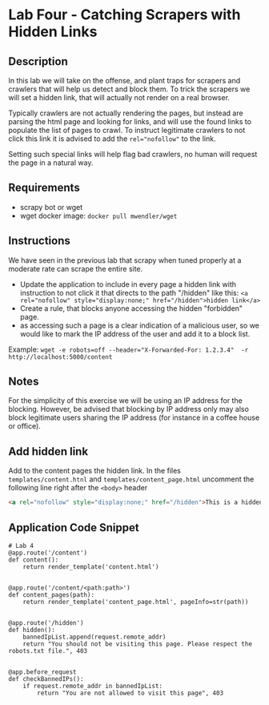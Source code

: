 # Lab Four - Catching Scrapers with Hidden Links

## Description
In this lab we will take on the offense, and plant traps for scrapers and crawlers that will help us detect and block them.
To trick the scrapers we will set a hidden link, that will actually not render on a real browser.

Typically crawlers are not actually rendering the pages, but instead are parsing the html page and looking for links, and will use the found links to populate the list of pages to crawl.
To instruct legitimate crawlers to not click this link it is advised to add the `rel="nofollow"` to the link.

Setting such special links will help flag bad crawlers, no human will request the page in a natural way.

## Requirements
* scrapy bot or wget
* wget docker image: `docker pull mwendler/wget`

## Instructions
We have seen in the previous lab that scrapy when tuned properly at a moderate rate can scrape the entire site.
* Update the application to include in every page a hidden link with instruction to not click it that directs to the path "/hidden" like this: `<a rel="nofollow" style="display:none;" href="/hidden">hidden link</a>`
* Create a rule, that blocks anyone accessing the hidden "forbidden" page.
* as accessing such a page is a clear indication of a malicious user, so we would like to mark the IP address of the user and add it to a block list.

Example: `wget -e robots=off --header="X-Forwarded-For: 1.2.3.4"  -r http://localhost:5000/content`

## Notes
For the simplicity of this exercise we will be using an IP address for the blocking. However, be advised that blocking by IP address only may also block legitimate users sharing the IP address (for instance in a coffee house or office).

## Add hidden link
Add to the content pages the hidden link.
In the files `templates/content.htnl` and `templates/content_page.html` uncomment the following line right after the `<body>` header 
```html
<a rel="nofollow" style="display:none;" href="/hidden">This is a hidden link. A real visitor and respectful bots never come here.</a>
```

## Application Code Snippet

```
# Lab 4
@app.route('/content')
def content():
    return render_template('content.html')


@app.route('/content/<path:path>')
def content_pages(path):
    return render_template('content_page.html', pageInfo=str(path))


@app.route('/hidden')
def hidden():
    bannedIpList.append(request.remote_addr)
    return "You should not be visiting this page. Please respect the robots.txt file.", 403


@app.before_request
def checkBannedIPs():
    if request.remote_addr in bannedIpList:
        return "You are not allowed to visit this page", 403
```
